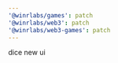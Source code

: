 ```yaml
---
'@winrlabs/games': patch
'@winrlabs/web3': patch
'@winrlabs/web3-games': patch
---
```


dice new ui
